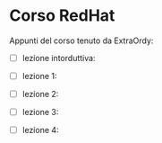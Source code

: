 # Corso RedHat
Appunti del corso tenuto da ExtraOrdy:

- [ ] lezione intorduttiva:
- [ ] lezione 1:
- [ ] lezione 2:
- [ ] lezione 3:
- [ ] lezione 4:


